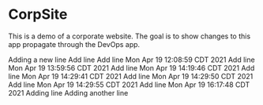 # CorpSite

This is a demo of a corporate website.  The goal is to show changes to this app propagate through the DevOps app.

Adding a new line
Add line
Add line Mon Apr 19 12:08:59 CDT 2021
Add line Mon Apr 19 13:59:56 CDT 2021
Add line Mon Apr 19 14:19:46 CDT 2021
Add line Mon Apr 19 14:29:41 CDT 2021
Add line Mon Apr 19 14:29:50 CDT 2021
Add line Mon Apr 19 14:29:55 CDT 2021
Add line Mon Apr 19 16:17:48 CDT 2021
Adding line
Adding another line
